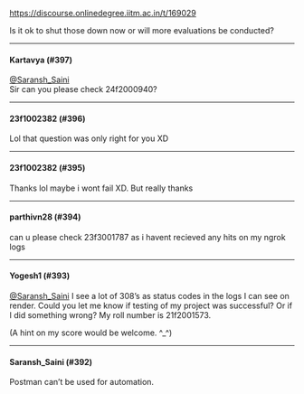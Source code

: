 https://discourse.onlinedegree.iitm.ac.in/t/169029

Is it ok to shut those down now or will more evaluations be conducted?</p><hr>

<h4>Kartavya (#397)</h4>
<p><a class="mention" href="/u/saransh_saini">@Saransh_Saini</a><br/>
Sir can you please check 24f2000940?</p><hr>

<h4>23f1002382 (#396)</h4>
<p>Lol that question was only right for you XD</p><hr>

<h4>23f1002382 (#395)</h4>
<p>Thanks lol maybe i wont fail XD. But really thanks</p><hr>

<h4>parthivn28 (#394)</h4>
<p>can u please check 23f3001787 as i havent recieved any hits on my ngrok logs</p><hr>

<h4>Yogesh1 (#393)</h4>
<p><a class="mention" href="/u/saransh_saini">@Saransh_Saini</a> I see a lot of 308’s as status codes in the logs I can see on render. Could you let me know if testing of my project was successful? Or if I did something wrong? My roll number is 21f2001573.</p>
<p>(A hint on my score would be welcome. ^_^)</p><hr>

<h4>Saransh_Saini (#392)</h4>
<p>Postman can’t be used for automation.